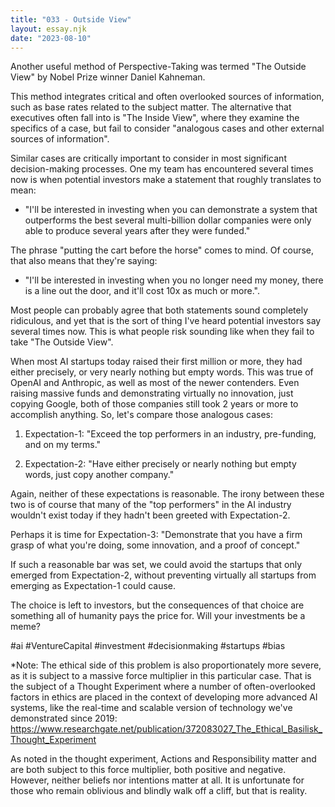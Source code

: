 ```yaml
---
title: "033 - Outside View"
layout: essay.njk
date: "2023-08-10"
---
```


Another useful method of Perspective-Taking was termed "The Outside View" by Nobel Prize winner Daniel Kahneman.

This method integrates critical and often overlooked sources of information, such as base rates related to the subject matter. The alternative that executives often fall into is "The Inside View", where they examine the specifics of a case, but fail to consider "analogous cases and other external sources of information".

Similar cases are critically important to consider in most significant decision-making processes. One my team has encountered several times now is when potential investors make a statement that roughly translates to mean:

- "I'll be interested in investing when you can demonstrate a system that outperforms the best several multi-billion dollar companies were only able to produce several years after they were funded."

The phrase "putting the cart before the horse" comes to mind. Of course, that also means that they're saying:

- "I'll be interested in investing when you no longer need my money, there is a line out the door, and it'll cost 10x as much or more.".

Most people can probably agree that both statements sound completely ridiculous, and yet that is the sort of thing I've heard potential investors say several times now. This is what people risk sounding like when they fail to take "The Outside View".

When most AI startups today raised their first million or more, they had either precisely, or very nearly nothing but empty words. This was true of OpenAI and Anthropic, as well as most of the newer contenders. Even raising massive funds and demonstrating virtually no innovation, just copying Google, both of those companies still took 2 years or more to accomplish anything. So, let's compare those analogous cases:

1.  Expectation-1: "Exceed the top performers in an industry, pre-funding, and on my terms."

2.  Expectation-2: "Have either precisely or nearly nothing but empty words, just copy another company."

Again, neither of these expectations is reasonable. The irony between these two is of course that many of the "top performers" in the AI industry wouldn't exist today if they hadn't been greeted with Expectation-2.

Perhaps it is time for Expectation-3: "Demonstrate that you have a firm grasp of what you're doing, some innovation, and a proof of concept."

If such a reasonable bar was set, we could avoid the startups that only emerged from Expectation-2, without preventing virtually all startups from emerging as Expectation-1 could cause.

The choice is left to investors, but the consequences of that choice are something all of humanity pays the price for. Will your investments be a meme?

#ai #VentureCapital #investment #decisionmaking #startups #bias

\*Note: The ethical side of this problem is also proportionately more severe, as it is subject to a massive force multiplier in this particular case. That is the subject of a Thought Experiment where a number of often-overlooked factors in ethics are placed in the context of developing more advanced AI systems, like the real-time and scalable version of technology we've demonstrated since 2019: <https://www.researchgate.net/publication/372083027_The_Ethical_Basilisk_Thought_Experiment>

As noted in the thought experiment, Actions and Responsibility matter and are both subject to this force multiplier, both positive and negative. However, neither beliefs nor intentions matter at all. It is unfortunate for those who remain oblivious and blindly walk off a cliff, but that is reality.
